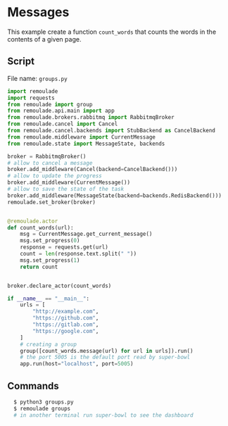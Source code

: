 # Messages <Badge text="example"/>

This example create a function ``count_words`` that counts the words in the contents of a given page.

<CImage src="example_groups.png" caption="Result Example tab /groups" zoom="true"></CImage>

## Script

File name: ``groups.py``

``` python
import remoulade
import requests
from remoulade import group
from remoulade.api.main import app
from remoulade.brokers.rabbitmq import RabbitmqBroker
from remoulade.cancel import Cancel
from remoulade.cancel.backends import StubBackend as CancelBackend
from remoulade.middleware import CurrentMessage
from remoulade.state import MessageState, backends

broker = RabbitmqBroker()
# allow to cancel a message
broker.add_middleware(Cancel(backend=CancelBackend()))
# allow to update the progress
broker.add_middleware(CurrentMessage())
# allow to save the state of the task
broker.add_middleware(MessageState(backend=backends.RedisBackend()))
remoulade.set_broker(broker)


@remoulade.actor
def count_words(url):
    msg = CurrentMessage.get_current_message()
    msg.set_progress(0)
    response = requests.get(url)
    count = len(response.text.split(" "))
    msg.set_progress(1)
    return count


broker.declare_actor(count_words)

if __name__ == "__main__":
    urls = [
        "http://example.com",
        "https://github.com",
        "https://gitlab.com",
        "https://google.com",
    ]
    # creating a group
    group([count_words.message(url) for url in urls]).run()
    # the port 5005 is the default port read by super-bowl
    app.run(host="localhost", port=5005)
```

## Commands

``` sh
  $ python3 groups.py
  $ remoulade groups
  # in another terminal run super-bowl to see the dashboard
```
